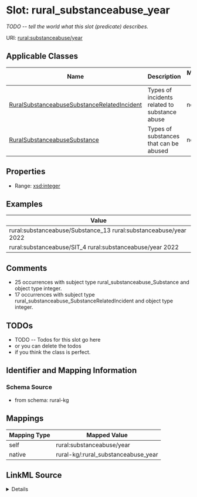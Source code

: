 

# Slot: rural_substanceabuse_year


_TODO -- tell the world what this slot (predicate) describes._





URI: [rural:substanceabuse/year](http://sail.ua.edu/ruralkg/substanceabuse/year)



<!-- no inheritance hierarchy -->





## Applicable Classes

| Name | Description | Modifies Slot |
| --- | --- | --- |
| [RuralSubstanceabuseSubstanceRelatedIncident](../classes/RuralSubstanceabuseSubstanceRelatedIncident.md) | Types of incidents related to substance abuse |  no  |
| [RuralSubstanceabuseSubstance](../classes/RuralSubstanceabuseSubstance.md) | Types of substances that can be abused |  no  |







## Properties

* Range: [xsd:integer](http://www.w3.org/2001/XMLSchema#integer)






## Examples

| Value |
| --- |
| rural:substanceabuse/Substance_13 rural:substanceabuse/year 2022 |
| rural:substanceabuse/SIT_4 rural:substanceabuse/year 2022 |

## Comments

* 25 occurrences with subject type rural_substanceabuse_Substance and object type integer.
* 17 occurrences with subject type rural_substanceabuse_SubstanceRelatedIncident and object type integer.

## TODOs

* TODO -- Todos for this slot go here
* or you can delete the todos
* if you think the class is perfect.

## Identifier and Mapping Information







### Schema Source


* from schema: rural-kg




## Mappings

| Mapping Type | Mapped Value |
| ---  | ---  |
| self | rural:substanceabuse/year |
| native | rural-kg/:rural_substanceabuse_year |




## LinkML Source

<details>
```yaml
name: rural_substanceabuse_year
description: TODO -- tell the world what this slot (predicate) describes.
todos:
- TODO -- Todos for this slot go here
- or you can delete the todos
- if you think the class is perfect.
comments:
- 25 occurrences with subject type rural_substanceabuse_Substance and object type
  integer.
- 17 occurrences with subject type rural_substanceabuse_SubstanceRelatedIncident and
  object type integer.
examples:
- value: rural:substanceabuse/Substance_13 rural:substanceabuse/year 2022
- value: rural:substanceabuse/SIT_4 rural:substanceabuse/year 2022
from_schema: rural-kg
rank: 1000
slot_uri: rural:substanceabuse/year
alias: rural_substanceabuse_year
domain_of:
- rural_substanceabuse_Substance
- rural_substanceabuse_SubstanceRelatedIncident
range: integer

```
</details>